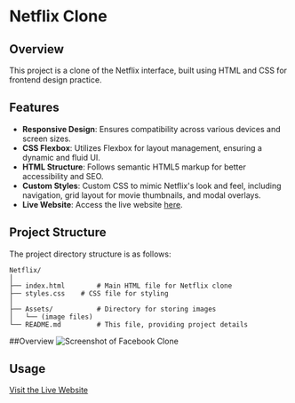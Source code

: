 

# Netflix Clone 

## Overview

This project is a clone of the Netflix interface, built using HTML and CSS for frontend design practice.

## Features

- **Responsive Design**: Ensures compatibility across various devices and screen sizes.
- **CSS Flexbox**: Utilizes Flexbox for layout management, ensuring a dynamic and fluid UI.
- **HTML Structure**: Follows semantic HTML5 markup for better accessibility and SEO.
- **Custom Styles**: Custom CSS to mimic Netflix's look and feel, including navigation, grid layout for movie thumbnails, and modal overlays.
- **Live Website**: Access the live website [here](#insert-live-website-url).

## Project Structure

The project directory structure is as follows:

```
Netflix/
│
├── index.html        # Main HTML file for Netflix clone
├── styles.css    # CSS file for styling
│  
├── Assets/           # Directory for storing images
│   └── (image files)
└── README.md         # This file, providing project details
```
##Overview
![Screenshot of Facebook Clone](Assets/net.png)

## Usage

[Visit the Live Website](https://aurora24.netlify.app/)


